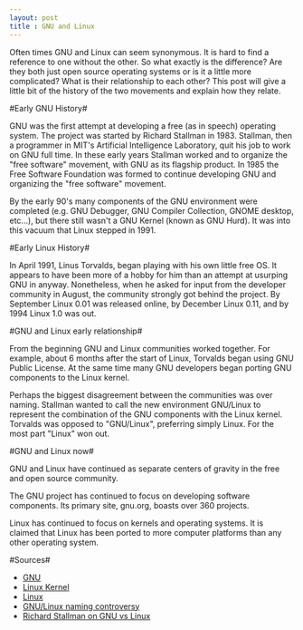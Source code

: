 ```yaml
---
layout: post
title : GNU and Linux
---
```

Often times GNU and Linux can seem synonymous. It is hard to find a reference to one without the other. So what exactly is the difference? Are they both just open source operating systems or is it a little more complicated? What is their relationship to each other? This post will give a little bit of the history of the two movements and explain how they relate.

#Early GNU History#

GNU was the first attempt at developing a free (as in speech) operating system. The project was started by Richard Stallman in 1983. Stallman, then a programmer in MIT's Artificial Intelligence Laboratory, quit his job to work on GNU full time. In these early years Stallman worked and to organize the "free software" movement, with GNU as its flagship product. In 1985 the Free Software Foundation was formed to continue developing GNU and organizing the "free software" movement.

By the early 90's many components of the GNU environment were completed (e.g. GNU Debugger, GNU Compiler Collection, GNOME desktop, etc...), but there still wasn't a GNU Kernel (known as GNU Hurd). It was into this vacuum that Linux stepped in 1991.

#Early Linux History#

In April 1991, Linus Torvalds, began playing with his own little free OS. It appears to have been more of a hobby for him than an attempt at usurping GNU in anyway. Nonetheless, when he asked for input from the developer community in August, the community strongly got behind the project. By September Linux 0.01 was released online, by December Linux 0.11, and by 1994 Linux 1.0 was out.

#GNU and Linux early relationship#

From the beginning GNU and Linux communities worked together. For example, about 6 months after the start of Linux, Torvalds began using GNU Public License. At the same time many GNU developers began porting GNU components to the Linux kernel.

Perhaps the biggest disagreement between the communities was over naming. Stallman wanted to call the new environment GNU/Linux to represent the combination of the GNU components with the Linux kernel. Torvalds was opposed to "GNU/Linux", preferring simply Linux.  For the most part "Linux" won out.

#GNU and Linux now#

GNU and Linux have continued as separate centers of gravity in the free and open source community.

The GNU project has continued to focus on developing software components. Its primary site, gnu.org, boasts over 360 projects.

Linux has continued to focus on kernels and operating systems. It is claimed that Linux has been ported to more computer platforms than any other operating system.

#Sources#
* [GNU][1]
* [Linux Kernel][2]
* [Linux][3]
* [GNU/Linux naming controversy][4]
* [Richard Stallman on GNU vs Linux][5]

[1]: http://en.wikipedia.org/wiki/GNU
[2]: http://en.wikipedia.org/wiki/Linux_kernel
[3]: http://en.wikipedia.org/wiki/Linux
[4]: http://en.wikipedia.org/wiki/GNU/Linux_naming_controversy
[5]: http://www.gnu.org/gnu/linux-and-gnu.html

